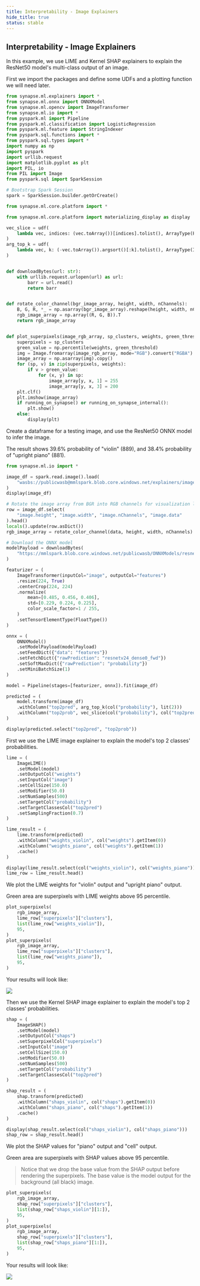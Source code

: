 ```yaml
---
title: Interpretability - Image Explainers
hide_title: true
status: stable
---
```

## Interpretability - Image Explainers

In this example, we use LIME and Kernel SHAP explainers to explain the ResNet50 model's multi-class output of an image.

First we import the packages and define some UDFs and a plotting function we will need later.


```python
from synapse.ml.explainers import *
from synapse.ml.onnx import ONNXModel
from synapse.ml.opencv import ImageTransformer
from synapse.ml.io import *
from pyspark.ml import Pipeline
from pyspark.ml.classification import LogisticRegression
from pyspark.ml.feature import StringIndexer
from pyspark.sql.functions import *
from pyspark.sql.types import *
import numpy as np
import pyspark
import urllib.request
import matplotlib.pyplot as plt
import PIL, io
from PIL import Image
from pyspark.sql import SparkSession

# Bootstrap Spark Session
spark = SparkSession.builder.getOrCreate()

from synapse.ml.core.platform import *

from synapse.ml.core.platform import materializing_display as display

vec_slice = udf(
    lambda vec, indices: (vec.toArray())[indices].tolist(), ArrayType(FloatType())
)
arg_top_k = udf(
    lambda vec, k: (-vec.toArray()).argsort()[:k].tolist(), ArrayType(IntegerType())
)


def downloadBytes(url: str):
    with urllib.request.urlopen(url) as url:
        barr = url.read()
        return barr


def rotate_color_channel(bgr_image_array, height, width, nChannels):
    B, G, R, *_ = np.asarray(bgr_image_array).reshape(height, width, nChannels).T
    rgb_image_array = np.array((R, G, B)).T
    return rgb_image_array


def plot_superpixels(image_rgb_array, sp_clusters, weights, green_threshold=99):
    superpixels = sp_clusters
    green_value = np.percentile(weights, green_threshold)
    img = Image.fromarray(image_rgb_array, mode="RGB").convert("RGBA")
    image_array = np.asarray(img).copy()
    for (sp, v) in zip(superpixels, weights):
        if v > green_value:
            for (x, y) in sp:
                image_array[y, x, 1] = 255
                image_array[y, x, 3] = 200
    plt.clf()
    plt.imshow(image_array)
    if running_on_synapse() or running_on_synapse_internal():
        plt.show()
    else:
        display(plt)
```

Create a dataframe for a testing image, and use the ResNet50 ONNX model to infer the image.

The result shows 39.6% probability of "violin" (889), and 38.4% probability of "upright piano" (881).


```python
from synapse.ml.io import *

image_df = spark.read.image().load(
    "wasbs://publicwasb@mmlspark.blob.core.windows.net/explainers/images/david-lusvardi-dWcUncxocQY-unsplash.jpg"
)
display(image_df)

# Rotate the image array from BGR into RGB channels for visualization later.
row = image_df.select(
    "image.height", "image.width", "image.nChannels", "image.data"
).head()
locals().update(row.asDict())
rgb_image_array = rotate_color_channel(data, height, width, nChannels)

# Download the ONNX model
modelPayload = downloadBytes(
    "https://mmlspark.blob.core.windows.net/publicwasb/ONNXModels/resnet50-v2-7.onnx"
)

featurizer = (
    ImageTransformer(inputCol="image", outputCol="features")
    .resize(224, True)
    .centerCrop(224, 224)
    .normalize(
        mean=[0.485, 0.456, 0.406],
        std=[0.229, 0.224, 0.225],
        color_scale_factor=1 / 255,
    )
    .setTensorElementType(FloatType())
)

onnx = (
    ONNXModel()
    .setModelPayload(modelPayload)
    .setFeedDict({"data": "features"})
    .setFetchDict({"rawPrediction": "resnetv24_dense0_fwd"})
    .setSoftMaxDict({"rawPrediction": "probability"})
    .setMiniBatchSize(1)
)

model = Pipeline(stages=[featurizer, onnx]).fit(image_df)
```


```python
predicted = (
    model.transform(image_df)
    .withColumn("top2pred", arg_top_k(col("probability"), lit(2)))
    .withColumn("top2prob", vec_slice(col("probability"), col("top2pred")))
)

display(predicted.select("top2pred", "top2prob"))
```

First we use the LIME image explainer to explain the model's top 2 classes' probabilities.


```python
lime = (
    ImageLIME()
    .setModel(model)
    .setOutputCol("weights")
    .setInputCol("image")
    .setCellSize(150.0)
    .setModifier(50.0)
    .setNumSamples(500)
    .setTargetCol("probability")
    .setTargetClassesCol("top2pred")
    .setSamplingFraction(0.7)
)

lime_result = (
    lime.transform(predicted)
    .withColumn("weights_violin", col("weights").getItem(0))
    .withColumn("weights_piano", col("weights").getItem(1))
    .cache()
)

display(lime_result.select(col("weights_violin"), col("weights_piano")))
lime_row = lime_result.head()
```

We plot the LIME weights for "violin" output and "upright piano" output.

Green area are superpixels with LIME weights above 95 percentile.


```python
plot_superpixels(
    rgb_image_array,
    lime_row["superpixels"]["clusters"],
    list(lime_row["weights_violin"]),
    95,
)
plot_superpixels(
    rgb_image_array,
    lime_row["superpixels"]["clusters"],
    list(lime_row["weights_piano"]),
    95,
)
```

Your results will look like:

<img src="https://mmlspark.blob.core.windows.net/graphics/explainers/image-lime-20210811.png"/>

Then we use the Kernel SHAP image explainer to explain the model's top 2 classes' probabilities.


```python
shap = (
    ImageSHAP()
    .setModel(model)
    .setOutputCol("shaps")
    .setSuperpixelCol("superpixels")
    .setInputCol("image")
    .setCellSize(150.0)
    .setModifier(50.0)
    .setNumSamples(500)
    .setTargetCol("probability")
    .setTargetClassesCol("top2pred")
)

shap_result = (
    shap.transform(predicted)
    .withColumn("shaps_violin", col("shaps").getItem(0))
    .withColumn("shaps_piano", col("shaps").getItem(1))
    .cache()
)

display(shap_result.select(col("shaps_violin"), col("shaps_piano")))
shap_row = shap_result.head()
```

We plot the SHAP values for "piano" output and "cell" output.

Green area are superpixels with SHAP values above 95 percentile.

> Notice that we drop the base value from the SHAP output before rendering the superpixels. The base value is the model output for the background (all black) image.


```python
plot_superpixels(
    rgb_image_array,
    shap_row["superpixels"]["clusters"],
    list(shap_row["shaps_violin"][1:]),
    95,
)
plot_superpixels(
    rgb_image_array,
    shap_row["superpixels"]["clusters"],
    list(shap_row["shaps_piano"][1:]),
    95,
)
```

Your results will look like:

<img src="https://mmlspark.blob.core.windows.net/graphics/explainers/image-shap-20210811.png"/>
